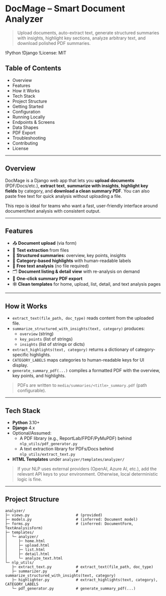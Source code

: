# DocMage – Smart Document Analyzer

> Upload documents, auto-extract text, generate structured summaries with insights, highlight key sections, analyze arbitrary text, and download polished PDF summaries.

!Python
!Django
!License: MIT

## Table of Contents
- Overview
- Features
- How it Works
- Tech Stack
- Project Structure
- Getting Started
- Configuration
- Running Locally
- Endpoints & Screens
- Data Shapes
- PDF Export
- Troubleshooting
- Contributing
- License

---

## Overview
DocMage is a Django web app that lets you **upload documents** (PDF/Docs/etc.), **extract text**, **summarize with insights**, **highlight key fields** by category, and **download a clean summary PDF**. You can also paste free text for quick analysis without uploading a file.

This repo is ideal for teams who want a fast, user-friendly interface around document/text analysis with consistent output.

---

## Features
- 📤 **Document upload** (via form)  
- 🧠 **Text extraction** from files
- 📝 **Structured summaries**: overview, key points, insights
- 🔎 **Category-based highlights** with human-readable labels
- 🧪 **Free text analysis** (no file required)
- 🗂️ **Document listing & detail view** with re-analysis on demand
- 📄 **One-click summary PDF export**
- 🕸️ **Clean templates** for home, upload, list, detail, and text analysis pages

---

## How it Works
- `extract_text(file_path, doc_type)` reads content from the uploaded file.
- `summarize_structured_with_insights(text, category)` produces:
  - `overview` (string)
  - `key_points` (list of strings)
  - `insights` (list of strings or dicts)
- `extract_highlights(text, category)` returns a dictionary of category-specific highlights.
- `CATEGORY_LABELS` maps categories to human-readable keys for UI display.
- `generate_summary_pdf(...)` compiles a formatted PDF with the overview, key points, and highlights.

> PDFs are written to `media/summaries/<title>_summary.pdf` (path configurable).

---

## Tech Stack
- **Python** 3.10+  
- **Django** 4.x  
- Optional/Assumed:
  - A PDF library (e.g., ReportLab/FPDF/PyMuPDF) behind `nlp_utils/pdf_generator.py`
  - A text extraction library for PDFs/Docs behind `nlp_utils/extract_text.py`
- **HTML Templates** under `analyzer/templates/analyzer/`

> If your NLP uses external providers (OpenAI, Azure AI, etc.), add the relevant API keys to your environment. Otherwise, local deterministic logic is fine.

---

## Project Structure
```text
analyzer/
├─ views.py                     # (provided)
├─ models.py                    # (inferred: Document model)
├─ forms.py                     # (inferred: DocumentForm, TextAnalysisForm)
├─ templates/
│  └─ analyzer/
│     ├─ home.html
│     ├─ upload.html
│     ├─ list.html
│     ├─ detail.html
│     └─ analyze_text.html
└─ nlp_utils/
   ├─ extract_text.py           # extract_text(file_path, doc_type)
   ├─ summarizer.py             # summarize_structured_with_insights(text, category)
   ├─ highlighter.py            # extract_highlights(text, category), CATEGORY_LABELS
   └─ pdf_generator.py          # generate_summary_pdf(...)
